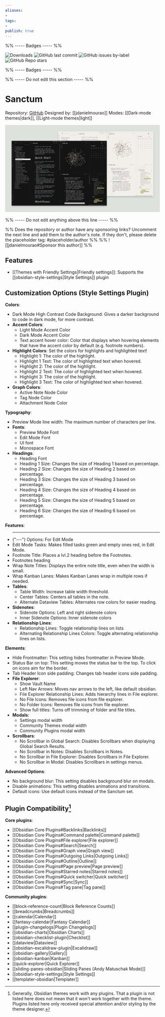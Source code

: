```yaml
---
aliases:
- 
tags: 
- 
publish: true
---
```


%% ----- Badges ----- %%

![Downloads](https://img.shields.io/badge/downloads-2374-573E7A?style=for-the-badge&logo=)
![GitHub last commit](https://img.shields.io/github/last-commit/jdanielmourao/obsidian-sanctum?color=573E7A&label=last%20update&logo=github&style=for-the-badge)
![GitHub issues by-label](https://img.shields.io/github/issues/jdanielmourao/obsidian-sanctum/help%20wanted?color=573E7A&logo=github&style=for-the-badge) 
![GitHub Repo stars](https://img.shields.io/github/stars/jdanielmourao/obsidian-sanctum?color=573E7A&logo=github&style=for-the-badge)

%% ----- Badges ----- %%

%% ----- Do not edit this section ----- %%

# Sanctum

Repository: [GitHub](https://github.com/jdanielmourao/obsidian-sanctum)
Designed by: [[jdanielmourao]]
Modes: [[Dark-mode themes|dark]], [[Light-mode themes|light]]



![screenshot](https://github.com/jdanielmourao/obsidian-sanctum/raw/main/cover.png)

%% ----- Do not edit anything above this line ----- %% 

%% Does the repository or author have any sponsoring links? Uncomment the next line and add them to the author's note. If they don't, please delete the placeholder tag: #placeholder/author %%
%% ![[jdanielmourao#Sponsor this author]] %%


## Features

- [[Themes with Friendly Settings|Friendly settings]]: Supports the [[obsidian-style-settings|Style Settings]] plugin

## Customization Options (Style Settings Plugin) 

**Colors**: 
- Dark Mode High Contrast Code Background: Gives a darker background to code in dark mode, for more contrast.
- **Accent Colors**: 
    - Light Mode Accent Color
    - Dark Mode Accent Color
    - Text accent hover color: Color that displays when hovering elements that have the accent color by default (e.g. footnote numbers).
- **Highlight Colors**: Set the colors for highlights and highlighted text!
    - Highlight 1: The color of the highlight.
    - Highlight 1 Text: The color of highlighted text when hovered.
    - Highlight 2: The color of the highlight.
    - Highlight 2 Text: The color of highlighted text when hovered.
    - Highlight 3: The color of the highlight.
    - Highlight 3 Text: The color of highlighted text when hovered.
- **Graph Colors**: 
    - Active Note Node Color
    - Tag Node Color
    - Attachment Node Color

**Typography**: 
- Preview Mode line width: The maximum number of characters per line.
- **Fonts**: 
    - Preview Mode Font
    - Edit Mode Font
    - UI font
    - Monospace Font
- **Headings**: 
    - Heading Font
    - Heading 1 Size: Changes the size of Heading 1 based on percentage.
    - Heading 2 Size: Changes the size of Heading 2 based on percentage.
    - Heading 3 Size: Changes the size of Heading 3 based on percentage.
    - Heading 4 Size: Changes the size of Heading 4 based on percentage.
    - Heading 5 Size: Changes the size of Heading 5 based on percentage.
    - Heading 6 Size: Changes the size of Heading 6 based on percentage.

**Features**: 
- <hr> ("---") Options: For Edit Mode
- Edit Mode Tasks: Makes filled tasks green and empty ones red, in Edit Mode.
- Footnote Title: Places a lvl.2 heading before the Footnotes.
- Footnotes heading
- Wrap Note Titles: Displays the entire note title, even when the width is small.
- Wrap Kanban Lanes: Makes Kanban Lanes wrap in multiple rows if needed.
- **Tables**: 
    - Table Width: Increase table width threshold.
    - Center Tables: Centers all tables in the note.
    - Alternate Dataview Tables: Alternates row colors for easier reading.
- **Sidenotes**: 
    - Sidenote Options: Left and right sidenote colors
    - Inner Sidenote Options: Inner sidenote colors
- **Relationship Lines**: 
    - Relationship Lines: Toggle relationship lines on lists
    - Alternating Relationship Lines Colors: Toggle alternating relationship lines on lists.

**Elements**: 
- Hide Frontmatter: This setting hides frontmatter in Preview Mode.
- Status Bar on top: This setting moves the status bar to the top. To click on icons aim for the border.
- Tab Header Icon side padding: Changes tab header icons side padding.
- **File Explorer**: 
    - Show Vault Name
    - Left Nav Arrows: Moves nav arrows to the left, like default obsidian.
    - File Explorer Relationship Lines: Adds hierarchy lines in File explorer.
    - No File Icons: Removes file icons from file explorer.
    - No Folder Icons: Removes file icons from file explorer.
    - Show full titles: Turns off trimming of folder and file titles.
- **Modals**: 
    - Settings modal width
    - Community Themes modal width
    - Community Plugins modal width
- **Scrollbars**: 
    - No Scrollbar in Global Search: Disables Scrollbars when displaying Global Search Results.
    - No Scrollbar in Notes: Disables Scrollbars in Notes.
    - No Scrollbar in File Explorer: Disables Scrollbars in File Explorer.
    - No Scrollbar in Modal: Disables Scrollbars in settings menus.

**Advanced Options**: 
- No background blur: This setting disables background blur on modals.
- Disable animations: This setting disables animations and transitions.
- Default icons: Use default icons instead of the Sanctum set.

## Plugin Compatibility[^1]

**Core plugins**:
- [[Obsidian Core Plugins#Backlinks|Backlinks]]
- [[Obsidian Core Plugins#Command palette|Command palette]]
- [[Obsidian Core Plugins#File explorer|File explorer]]
- [[Obsidian Core Plugins#Search|Search]]
- [[Obsidian Core Plugins#Graph view|Graph view]]
- [[Obsidian Core Plugins#Outgoing Links|Outgoing Links]]
- [[Obsidian Core Plugins#Outline|Outline]]
- [[Obsidian Core Plugins#Page preview|Page preview]]
- [[Obsidian Core Plugins#Starred notes|Starred notes]]
- [[Obsidian Core Plugins#Quick switcher|Quick switcher]]
- [[Obsidian Core Plugins#Sync|Sync]]
- [[Obsidian Core Plugins#Tag pane|Tag pane]]

**Community plugins**:
- [[block-reference-count|Block Reference Counts]]
- [[breadcrumbs|Breadcrumbs]]
- [[calendar|Calendar]]
- [[fantasy-calendar|Fantasy Calendar]]
- [[plugin-changelogs|Plugin Changelogs]]
- [[obsidian-charts|Obsidian Charts]]
- [[obsidian-checklist-plugin|Checklist]]
- [[dataview|Dataview]]
- [[obsidian-excalidraw-plugin|Excalidraw]]
- [[obsidian-gallery|Gallery]]
- [[obsidian-kanban|Kanban]]
- [[quick-explorer|Quick Explorer]]
- [[sliding-panes-obsidian|Sliding Panes (Andy Matuschak Mode)]]
- [[obsidian-style-settings|Style Settings]]
- [[templater-obsidian|Templater]]

[^1]: Generally, Obsidian themes work with any plugins. That a plugin is not listed here does not mean that it won't work together with the theme. Plugins listed here only received special attention and/or styling by the theme designer.
